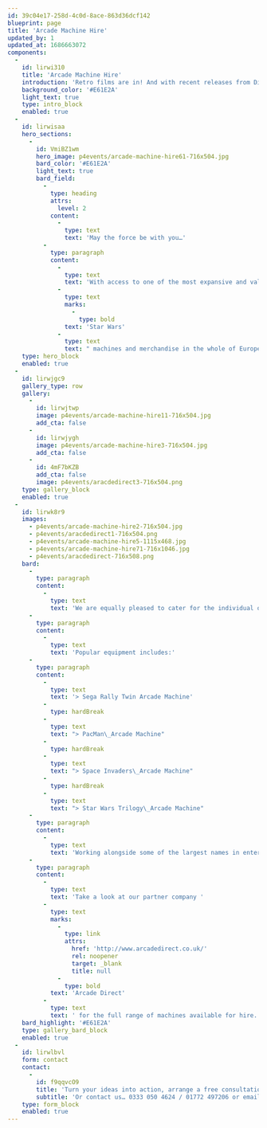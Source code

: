 ```yaml
---
id: 39c04e17-258d-4c0d-8ace-863d36dcf142
blueprint: page
title: 'Arcade Machine Hire'
updated_by: 1
updated_at: 1686663072
components:
  -
    id: lirwi310
    title: 'Arcade Machine Hire'
    introduction: 'Retro films are in! And with recent releases from Disney and Sony Entertainment of Wreck It Ralph, PIXELS and of course, the eagerly anticipated Star Wars movie, our collection of retro arcade equipment has never been more popular!'
    background_color: '#E61E2A'
    light_text: true
    type: intro_block
    enabled: true
  -
    id: lirwisaa
    hero_sections:
      -
        id: VmiBZ1wm
        hero_image: p4events/arcade-machine-hire61-716x504.jpg
        bard_color: '#E61E2A'
        light_text: true
        bard_field:
          -
            type: heading
            attrs:
              level: 2
            content:
              -
                type: text
                text: 'May the force be with you…'
          -
            type: paragraph
            content:
              -
                type: text
                text: 'With access to one of the most expansive and valuable collections of '
              -
                type: text
                marks:
                  -
                    type: bold
                text: 'Star Wars'
              -
                type: text
                text: " machines and merchandise in the whole of Europe, there’s no better choice for your\_Sci-Fi themed event."
    type: hero_block
    enabled: true
  -
    id: lirwjgc9
    gallery_type: row
    gallery:
      -
        id: lirwjtwp
        image: p4events/arcade-machine-hire11-716x504.jpg
        add_cta: false
      -
        id: lirwjygh
        image: p4events/arcade-machine-hire3-716x504.jpg
        add_cta: false
      -
        id: 4mF7bKZB
        add_cta: false
        image: p4events/aracdedirect3-716x504.png
    type: gallery_block
    enabled: true
  -
    id: lirwk8r9
    images:
      - p4events/arcade-machine-hire2-716x504.jpg
      - p4events/aracdedirect1-716x504.png
      - p4events/arcade-machine-hire5-1115x468.jpg
      - p4events/arcade-machine-hire71-716x1046.jpg
      - p4events/aracdedirect-716x508.png
    bard:
      -
        type: paragraph
        content:
          -
            type: text
            text: 'We are equally pleased to cater for the individual one machine requirement, or large multiple hires.'
      -
        type: paragraph
        content:
          -
            type: text
            text: 'Popular equipment includes:'
      -
        type: paragraph
        content:
          -
            type: text
            text: '> Sega Rally Twin Arcade Machine'
          -
            type: hardBreak
          -
            type: text
            text: "> PacMan\_Arcade Machine"
          -
            type: hardBreak
          -
            type: text
            text: "> Space Invaders\_Arcade Machine"
          -
            type: hardBreak
          -
            type: text
            text: "> Star Wars Trilogy\_Arcade Machine"
      -
        type: paragraph
        content:
          -
            type: text
            text: 'Working alongside some of the largest names in entertainment, past clients have included the press screenings of both Walt Disney’s Wreck it Ralph and Sony Entertainments PIXELS.'
      -
        type: paragraph
        content:
          -
            type: text
            text: 'Take a look at our partner company '
          -
            type: text
            marks:
              -
                type: link
                attrs:
                  href: 'http://www.arcadedirect.co.uk/'
                  rel: noopener
                  target: _blank
                  title: null
              -
                type: bold
            text: 'Arcade Direct'
          -
            type: text
            text: ' for the full range of machines available for hire.'
    bard_highlight: '#E61E2A'
    type: gallery_bard_block
    enabled: true
  -
    id: lirwlbvl
    form: contact
    contact:
      -
        id: f9qqvcO9
        title: 'Turn your ideas into action, arrange a free consultation'
        subtitle: 'Or contact us… 0333 050 4624 / 01772 497206 or email us: info@p4events.co.uk'
    type: form_block
    enabled: true
---
```

